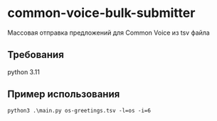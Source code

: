 # common-voice-bulk-submitter

Массовая отправка предложений для Common Voice из tsv файла

## Требования

python 3.11

## Пример использования

```python3 .\main.py os-greetings.tsv -l=os -i=6```